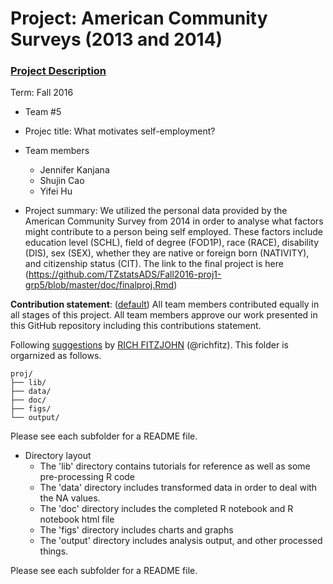 # Project: American Community Surveys (2013 and 2014)
### [Project Description](doc/Project1_desc.md)

Term: Fall 2016

+ Team #5
+ Projec title: What motivates self-employment?
+ Team members
	+ Jennifer Kanjana
	+ Shujin Cao
	+ Yifei Hu

+ Project summary: We utilized the personal data provided by the American Community Survey from 2014 in order to analyse what factors might contribute to a person being self employed. These factors include education level (SCHL), field of degree (FOD1P), race (RACE), disability (DIS), sex (SEX), whether they are native or foreign born (NATIVITY), and citizenship status (CIT). The link to the final project is here (https://github.com/TZstatsADS/Fall2016-proj1-grp5/blob/master/doc/finalproj.Rmd)
	
**Contribution statement**: ([default](doc/a_note_on_contributions.md)) All team members contributed equally in all stages of this project. All team members approve our work presented in this GitHub repository including this contributions statement. 

Following [suggestions](http://nicercode.github.io/blog/2013-04-05-projects/) by [RICH FITZJOHN](http://nicercode.github.io/about/#Team) (@richfitz). This folder is orgarnized as follows.

```
proj/
├── lib/
├── data/
├── doc/
├── figs/
└── output/
```

Please see each subfolder for a README file.

+ Directory layout
    + The 'lib' directory contains tutorials for reference as well as some pre-processing R code
    + The 'data' directory includes transformed data in order to deal with the NA values.
    + The 'doc' directory includes the completed R notebook and R notebook html file
    + The 'figs' directory includes charts and graphs 
    + The 'output' directory includes analysis output, and other processed things. 

Please see each subfolder for a README file.

